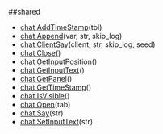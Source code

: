 
##shared

- [chat.AddTimeStamp](nil)(tbl)
- [chat.Append](nil)(var, str, skip_log)
- [chat.ClientSay](nil)(client, str, skip_log, seed)
- [chat.Close](nil)()
- [chat.GetInputPosition](nil)()
- [chat.GetInputText](nil)()
- [chat.GetPanel](nil)()
- [chat.GetTimeStamp](nil)()
- [chat.IsVisible](nil)()
- [chat.Open](nil)(tab)
- [chat.Say](nil)(str)
- [chat.SetInputText](nil)(str)